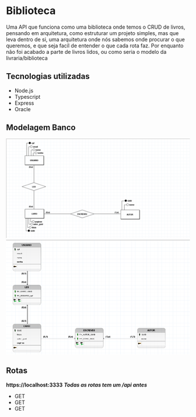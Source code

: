# Biblioteca
Uma API que funciona como uma biblioteca onde temos o CRUD de livros, pensando em arquitetura, como estruturar um projeto simples, mas que leva dentro de si, uma arquitetura onde nós sabemos onde procurar o que queremos, e que seja facíl de entender o que cada rota faz. Por enquanto não foi acabado a parte de livros lidos, ou como seria o modelo da livraria/biblioteca

## Tecnologias utilizadas

- Node.js
- Typescript
- Express
- Oracle

## Modelagem Banco

![Modelagem Conceitual do projeto](Database-Structure/ConceptualModel.png)
![Modelagem lógica do projeto](Database-Structure/LogicModel.png)

## Rotas

<b>https://localhost:3333</b>
<i><b>Todas as rotas tem um /api antes </b></i>

- GET
- GET
- GET
